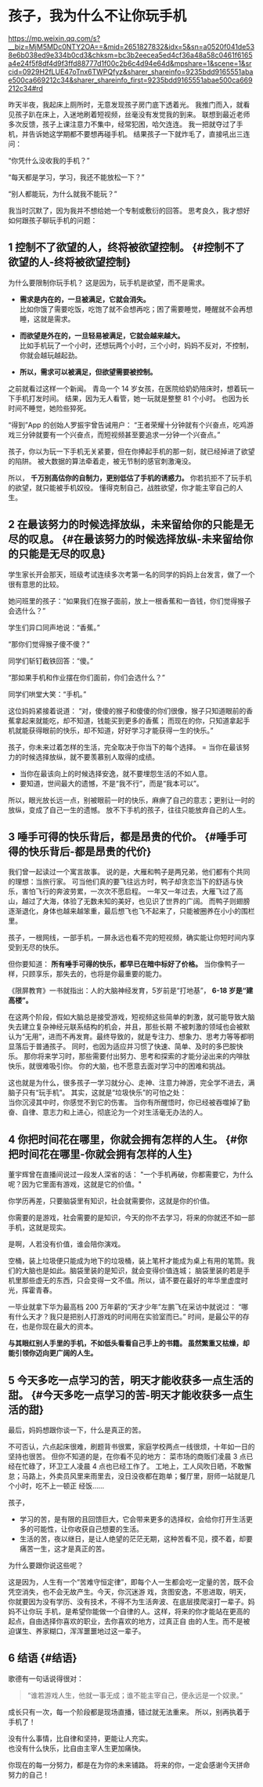 # 孩子，我为什么不让你玩手机


<https://mp.weixin.qq.com/s?__biz=MjM5MDc0NTY2OA==&mid=2651827832&idx=5&sn=a0520f041de538e6b038ed9e334b0cd3&chksm=bc3b2eecea5ed4cf36a48a58c0461f6165a4e24f5f8df4d9f3ffd88777d1f00c2b6c4d94e64d&mpshare=1&scene=1&srcid=0929H2fLUE47oTnx6TWPQfyz&sharer_shareinfo=9235bdd9165551abae500ca669212c34&sharer_shareinfo_first=9235bdd9165551abae500ca669212c34#rd>

昨天半夜，我起床上厕所时，无意发现孩子房门底下透着光。
我推门而入，就看见孩子趴在床上，入迷地刷着短视频，丝毫没有发觉我的到来。
联想到最近老师多次反馈，孩子上课注意力不集中，经常犯困，哈欠连连。
我一把就夺过了手机，并告诉她这学期都不要想再碰手机。
结果孩子一下就炸毛了，直接吼出三连问：

“你凭什么没收我的手机？”

“每天都是学习，学习，我还不能放松一下？”

“别人都能玩，为什么就我不能玩？”

我当时沉默了，因为我并不想给她一个专制或敷衍的回答。
思考良久，我才想好如何跟孩子聊玩手机的问题：


## <span class="section-num">1</span> 控制不了欲望的人，终将被欲望控制。 {#控制不了欲望的人-终将被欲望控制}

为什么要限制你玩手机？
这是因为，玩手机是欲望，而不是需求。

-   **需求是内在的，一旦被满足，它就会消失。** <br />
    比如你饿了需要吃饭，吃饱了就不会想再吃；困了需要睡觉，睡醒就不会再想睡，这就是需求。

-   **而欲望是外在的，一旦轻易被满足，它就会越来越大。** <br />
    比如手机玩了一个小时，还想玩两个小时，三个小时，妈妈不反对，不控制，你就会越玩越起劲。

-   **所以，需求可以被满足，但欲望需要被控制。**

之前就看过这样一个新闻。
青岛一个 14 岁女孩，在医院给奶奶陪床时，想着玩一下手机打发时间。
结果，因为无人看管，她一玩就是整整 81 个小时。
也因为长时间不睡觉，她险些猝死。

“得到”App 的创始人罗振宇曾告诫用户：
“王者荣耀十分钟就有个兴奋点，吃鸡游戏三分钟就要有一个兴奋点，而短视频甚至要追求一分钟一个兴奋点。”

孩子，你以为玩一下手机无关紧要，但在你捧起手机的那一刻，就已经掉进了欲望的陷阱。
被大数据的算法牵着走，被无节制的感官刺激淹没。

所以， **千万别高估你的自制力，更别低估了手机的诱惑力。**
你若抗拒不了玩手机的欲望，就只能被手机奴役。
懂得克制自己，战胜欲望，你才能主宰自己的人生。


## <span class="section-num">2</span> 在最该努力的时候选择放纵，未来留给你的只能是无尽的叹息。 {#在最该努力的时候选择放纵-未来留给你的只能是无尽的叹息}

学生家长开会那天，班级考试连续多次考第一名的同学的妈妈上台发言，做了一个很有意思的比较。

她问班里的孩子：“如果我们在猴子面前，放上一根香蕉和一沓钱，你们觉得猴子会选什么？”

学生们异口同声地说：“香蕉。”

“那你们觉得猴子傻不傻？”

同学们斩钉截铁回答：“傻。”

“那如果手机和作业摆在你们面前，你们会选什么？”

同学们哄堂大笑：“手机。”

这位妈妈紧接着说道：
“对，傻傻的猴子和傻傻的你们很像，猴子只知道眼前的香蕉拿起来就能吃，却不知道，钱能买到更多的香蕉；
而现在的你，只知道拿起手机就能获得眼前的快乐，却不知道，好好学习才能获得一生的快乐。”

孩子，你未来过着怎样的生活，完全取决于你当下的每个选择。
= 当你在最该努力的时候选择放纵，就不要羡慕别人取得的成绩。

-   当你在最该向上的时候选择安逸，就不要埋怨生活的不如人意。
-   要知道，世间最大的遗憾，不是“我不行”，而是“我本可以”。

所以，眼光放长远一点，别被眼前一时的快乐，麻痹了自己的意志；更别让一时的放纵，变成了自己一生的遗憾。
放不下手机的孩子，往往只能放弃自己的人生。


## <span class="section-num">3</span> 唾手可得的快乐背后，都是昂贵的代价。 {#唾手可得的快乐背后-都是昂贵的代价}

我们曾一起读过一个寓言故事。
说的是，大雁和鸭子是两兄弟，他们都有个共同的理想：当旅行家。
可当他们真的要飞往远方时，鸭子却贪恋当下的舒适与快乐，害怕飞行的奔波劳累，一次次不愿启程。
一年又一年过去，大雁飞过了高山，越过了大海，体验了无数未知的美好，也见识了世界的广阔。
而鸭子则翅膀逐渐退化，身体也越来越笨重，最后想飞也飞不起来了，只能被圈养在小小的围栏里。

孩子，一根网线，一部手机，一屏永远也看不完的短视频，确实能让你短时间内享受到无尽的快乐。

但你要知道： **所有唾手可得的快乐，都早已在暗中标好了价格。**
当你像鸭子一样，只顾享乐，那失去的，也将是你最重要的能力。

《限屏教育》一书就指出：人的大脑神经发育，5岁前是“打地基”， **6-18 岁是“建高楼”。**

在这两个阶段，假如大脑总是接受游戏，短视频这些简单的刺激，就可能导致大脑失去建立复杂神经元联系结构的机会，并且，那些长期
不被刺激的领域也会被默认为“无用”，进而不再发育。最终导致的，就是专注力、想象力、思考力等等都明显落后于普通孩子。
同时，也因为适应并习惯了快速、简单、及时的多巴胺快乐。
那你将来学习时，那些需要付出努力、思考和探索的才能分泌出来的内啡肽快乐，就很难吸引你。
你的大脑，也不愿意去面对学习中的困难和挑战。

这也就是为什么，很多孩子一学习就分心、走神、注意力神游，完全学不进去，满脑子只有“玩手机”。
其实，这就是“垃圾快乐”的可怕之处： <br />
当你沉浸其中时，你感觉不到它的伤害。
当你有所醒悟时，你已经被吞噬掉了勤奋、自律、意志力和上进心，彻底沦为一个对生活毫无办法的人。


## <span class="section-num">4</span> 你把时间花在哪里，你就会拥有怎样的人生。 {#你把时间花在哪里-你就会拥有怎样的人生}

董宇辉曾在直播间说过一段发人深省的话： "一个手机再破，你都需要它，为什么呢？因为它里面有游戏，这就是它的价值。"

你学历再差，只要脑袋里有知识，社会就需要你，这就是你的价值。

你需要的是游戏，社会需要的是知识，今天的你不去学习，将来的你就还不如一部手机，这就是现实。

是啊，人若没有价值，谁会陪你演戏。

空桶，装上垃圾便只能成为地下的垃圾桶，装上笔杆才能成为桌上有用的笔筒。我们的大脑也是如此。脑袋里装的是知识，就会变得价值连城；
脑袋里装的若是手机里那些虚无的东西，只会变得一文不值。所以，请不要在最好的年华里虚度时光，挥霍青春。

一毕业就拿下华为最高档 200 万年薪的“天才少年”左鹏飞在采访中就说过： “哪有什么天才？我只是把别人打游戏的时间用在实验室而已。”
时间，是最公平的存在，也是你现在最大的资本。

**与其眼红别人手里的手机，不如低头看看自己手上的书籍。 虽然繁重又枯燥，却能引领你迈向更广阔的人生。**


## <span class="section-num">5</span> 今天多吃一点学习的苦，明天才能收获多一点生活的甜。 {#今天多吃一点学习的苦-明天才能收获多一点生活的甜}

最后，妈妈想跟你谈一下，什么是真正的苦。

不可否认，六点起床很难，刷题背书很累，家庭学校两点一线很烦，十年如一日的坚持也很苦。
但你不知道的是，在你看不见的地方：
菜市场的商贩们凌晨 3 点已经在忙碌了，环卫工人凌晨 4 点也已经工作了。
工地上，工人风吹日晒，不敢懈怠；马路上，外卖员风里来雨里去，没日没夜都在跑单；餐厅里，厨师一站就是几个小时，吃不上一顿正
经饭……

孩子，

-   学习的苦，是有限的且回馈巨大，它会带来更多的选择权，会给你打开生活更多的可能性，让你收获自己想要的生活。
-   生活的苦，夜以继日，是让人绝望的茫茫无期，这种苦看不见，摸不着，却要痛苦一生，这才是真正的苦。

为什么要跟你说这些呢？

这是因为，人生有一个“苦难守恒定律”，即每个人一生都会吃一定量的苦，既不会凭空消失，也不会无故产生。今天，你沉迷游
戏，贪图安逸，不思进取，明天，你就要因为没有学历、没有技术，不得不为生活奔波、在底层摸爬滚打一辈子。妈妈不让你玩
手机，是希望你能做一个自律的人。这样，将来的你才能站在更高的起点，自由选择你喜欢的职业，去你喜欢的地方，过真正自
由的人生。而不是被迫谋生、养家糊口，浑浑噩噩地过这一辈子。


## <span class="section-num">6</span> 结语 {#结语}

歌德有一句话说得很对：

> “谁若游戏人生，他就一事无成；谁不能主宰自己，便永远是一个奴隶。”

成长只有一次，每一个阶段都是现场直播，错过就无法重来。
所以，别再执着于手机了！

没有什么事情，比自律和坚持，更能让人充实。 <br />
也没有什么快乐，比自由主宰人生更加痛快。 <br />

你现在的每一分努力，都是在为你的未来铺路。
将来的你，一定会感谢今天拼命努力的自己！

